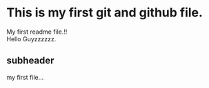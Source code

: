 # This is my first git and github file.


My first readme file.!!  
Hello Guyzzzzzz.


## subheader

my first file...